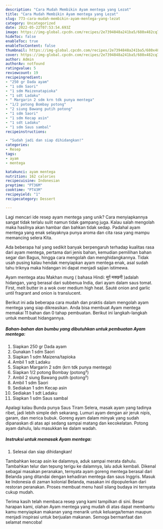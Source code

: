 ```yaml
---
description: "Cara Mudah Membikin Ayam mentega yang Lezat"
title: "Cara Mudah Membikin Ayam mentega yang Lezat"
slug: 773-cara-mudah-membikin-ayam-mentega-yang-lezat
category: Uncategorized
date: 2022-05-22T07:53:54.693Z
image: https://img-global.cpcdn.com/recipes/2e7394848a241ba5/680x482cq70/ayam-mentega-foto-resep-utama.jpg
hideToc: false
enableToc: true
enableTocContent: false
thumbnail: https://img-global.cpcdn.com/recipes/2e7394848a241ba5/680x482cq70/ayam-mentega-foto-resep-utama.jpg
cover: https://img-global.cpcdn.com/recipes/2e7394848a241ba5/680x482cq70/ayam-mentega-foto-resep-utama.jpg
author: Admin
authorAv: notfound
ratingvalue: 5
reviewcount: 19
recipeingredient:
- "250 gr Dada ayam"
- "1 sdm Saori"
- "1 sdm Maizenatapioka"
- "1 sdt Ladaku"
- " Margarin 2 sdm krn tdk punya mentega"
- "1/2 potong Bombay potong"
- "2 siung Bawang putih potong"
- "1 sdm Saori"
- "1 sdm Kecap asin"
- "1 sdt Ladaku"
- "1 sdm Saus sambal"
recipeinstructions:

- "Sudah jadi dan siap dihidangkan!"
categories:
- Resep
tags:
- ayam
- mentega

katakunci: ayam mentega 
nutrition: 162 calories
recipecuisine: Indonesian
preptime: "PT36M"
cooktime: "PT43M"
recipeyield: "1"
recipecategory: Dessert

---
```





Lagi mencari ide resep ayam mentega yang unik? Cara menyiapkannya sangat tidak terlalu sulit namun tidak gampang juga. Kalau salah mengolah maka hasilnya akan hambar dan bahkan tidak sedap. Padahal ayam mentega yang enak selayaknya punya aroma dan cita rasa yang mampu memancing selera Kita.





Ada beberapa hal yang sedikit banyak berpengaruh terhadap kualitas rasa dari ayam mentega, pertama dari jenis bahan, kemudian pemilihan bahan segar dan Bagus, hingga cara mengolah dan menghidangkannya. Tidak usah pusing kalau hendak menyiapkan ayam mentega enak,      asal sudah tahu triknya maka hidangan ini dapat menjadi sajian istimewa.














Ayam mentega atau Makhan murg ( bahasa Hindi: मुर्ग़ मक्खनी )adalah hidangan, yang berasal dari subbenua India, dari ayam dalam saus tomat. First, melt butter in a wok over medium high heat. Sauté onion and garlic until fragrant and onion is translucent.






Berikut ini ada beberapa cara mudah dan praktis dalam mengolah ayam mentega yang siap dikreasikan. Anda bisa membuat Ayam mentega memakai 11 bahan dan 0 tahap pembuatan. Berikut ini langkah-langkah untuk membuat hidangannya.

<!--inarticleads1-->

##### Bahan-bahan dan bumbu yang dibutuhkan untuk pembuatan Ayam mentega:

1. Siapkan 250 gr Dada ayam
1. Gunakan 1 sdm Saori
1. Siapkan 1 sdm Maizena/tapioka
1. Ambil 1 sdt Ladaku
1. Siapkan  Margarin 2 sdm (krn tdk punya mentega)
1. Siapkan 1/2 potong Bombay (potong²)
1. Ambil 2 siung Bawang putih (potong²)
1. Ambil 1 sdm Saori
1. Sediakan 1 sdm Kecap asin
1. Sediakan 1 sdt Ladaku
1. Siapkan 1 sdm Saus sambal


Apalagi kalau Bunda punya Saus Tiram Selera, masak ayam yang tadinya ribet, jadi lebih simple deh sekarang. Lumuri ayam dengan air jeruk nipis, garam, dan merica bubuk. Goreng ayam dalam minyak yang sudah dipanaskan di atas api sedang sampai matang dan kecokelatan. Potong ayam dahulu, lalu masukkan ke dalam wadah. 

<!--inarticleads2-->

##### Instruksi untuk memasak Ayam mentega:


1. Selesai dan siap dihidangkan!

Tambahkan kecap asin ke dalamnya, aduk sampai merata dahulu. Tambahkan telur dan tepung terigu ke dalamnya, lalu aduk kembali. Dikenal sebagai masakan peranakan, ternyata ayam goreng mentega berasal dari Belanda yang ditandai dengan kehadiran mentega dan saus Inggris. Masuk ke Indonesia di zaman kolonial Belanda, masakan ini dipopulerkan dari restoran peranakan. Proses membuat menu hasil silang budaya ini ternyata cukup mudah. 

Terima kasih telah membaca resep yang kami tampilkan di sini. Besar harapan kami, olahan Ayam mentega yang mudah di atas dapat membantu kamu menyiapkan makanan yang menarik untuk keluarga/teman maupun menjadi inspirasi untuk berjualan makanan. Semoga bermanfaat dan selamat mencoba!
